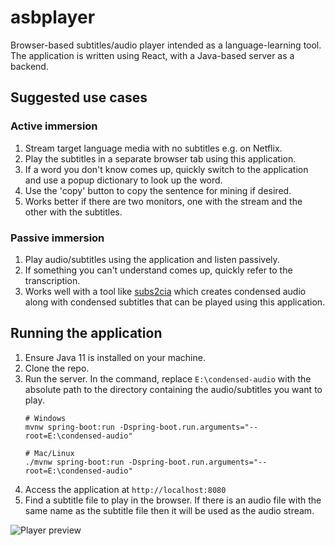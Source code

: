 # asbplayer

Browser-based subtitles/audio player intended as a language-learning tool. 
The application is written using React, with a Java-based server as a backend.

## Suggested use cases

### Active immersion
1. Stream target language media with no subtitles e.g. on Netflix.
2. Play the subtitles in a separate browser tab using this application.
3. If a word you don't know comes up, quickly switch to the application and use a popup
dictionary to look up the word. 
4. Use the 'copy' button to copy the sentence for mining if desired.
5. Works better if there are two monitors, one with the stream and the other with the subtitles.

### Passive immersion

1. Play audio/subtitles using the application and listen passively.
2. If something you can't understand comes up, quickly refer to the transcription.
3. Works well with a tool like [subs2cia](https://github.com/dxing97/subs2cia) which creates condensed audio
along with condensed subtitles that can be played using this application.

## Running the application

1. Ensure Java 11 is installed on your machine.
2. Clone the repo.
3. Run the server. In the command, replace `E:\condensed-audio` with the absolute path to the directory containing the
 audio/subtitles you want to play.
    ```
    # Windows
    mvnw spring-boot:run -Dspring-boot.run.arguments="--root=E:\condensed-audio"
    
    # Mac/Linux
    ./mvnw spring-boot:run -Dspring-boot.run.arguments="--root=E:\condensed-audio"
    ```
4. Access the application at `http://localhost:8080`
5. Find a subtitle file to play in the browser. If there is an audio file with the same name as the subtitle file then
it will be used as the audio stream.

![Player preview](https://i.imgur.com/AB6ItO9.gif)


